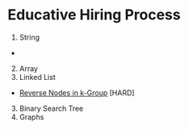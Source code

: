 # Educative Hiring Process
1. String
* 
2. Array
2. Linked List
* <a href="https://leetcode.com/problems/reverse-nodes-in-k-group/">Reverse Nodes in k-Group</a> [HARD]
3. Binary Search Tree
4. Graphs
